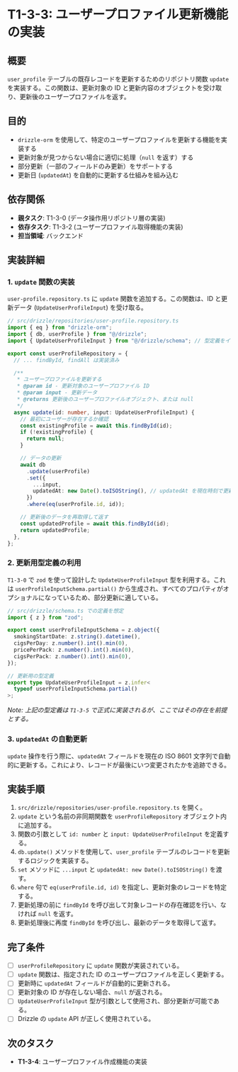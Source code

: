 # T1-3-3: ユーザープロファイル更新機能の実装

## 概要

`user_profile` テーブルの既存レコードを更新するためのリポジトリ関数 `update` を実装する。この関数は、更新対象の ID と更新内容のオブジェクトを受け取り、更新後のユーザープロファイルを返す。

## 目的

- `drizzle-orm` を使用して、特定のユーザープロファイルを更新する機能を実装する
- 更新対象が見つからない場合に適切に処理（`null` を返す）する
- 部分更新（一部のフィールドのみ更新）をサポートする
- 更新日 (`updatedAt`) を自動的に更新する仕組みを組み込む

## 依存関係

- **親タスク**: T1-3-0 (データ操作用リポジトリ層の実装)
- **依存タスク**: T1-3-2 (ユーザープロファイル取得機能の実装)
- **担当領域**: バックエンド

## 実装詳細

### 1. `update` 関数の実装

`user-profile.repository.ts` に `update` 関数を追加する。この関数は、ID と更新データ (`UpdateUserProfileInput`) を受け取る。

```typescript
// src/drizzle/repositories/user-profile.repository.ts
import { eq } from "drizzle-orm";
import { db, userProfile } from "@/drizzle";
import { UpdateUserProfileInput } from "@/drizzle/schema"; // 型定義をインポート

export const userProfileRepository = {
  // ... findById, findAll は実装済み

  /**
   * ユーザープロファイルを更新する
   * @param id - 更新対象のユーザープロファイル ID
   * @param input - 更新データ
   * @returns 更新後のユーザープロファイルオブジェクト、または null
   */
  async update(id: number, input: UpdateUserProfileInput) {
    // 最初にユーザーが存在するか確認
    const existingProfile = await this.findById(id);
    if (!existingProfile) {
      return null;
    }

    // データの更新
    await db
      .update(userProfile)
      .set({
        ...input,
        updatedAt: new Date().toISOString(), // updatedAt を現在時刻で更新
      })
      .where(eq(userProfile.id, id));

    // 更新後のデータを再取得して返す
    const updatedProfile = await this.findById(id);
    return updatedProfile;
  },
};
```

### 2. 更新用型定義の利用

`T1-3-0` で `zod` を使って設計した `UpdateUserProfileInput` 型を利用する。これは `userProfileInputSchema.partial()` から生成され、すべてのプロパティがオプショナルになっているため、部分更新に適している。

```typescript
// src/drizzle/schema.ts での定義を想定
import { z } from "zod";

export const userProfileInputSchema = z.object({
  smokingStartDate: z.string().datetime(),
  cigsPerDay: z.number().int().min(0),
  pricePerPack: z.number().int().min(0),
  cigsPerPack: z.number().int().min(0),
});

// 更新用の型定義
export type UpdateUserProfileInput = z.infer<
  typeof userProfileInputSchema.partial()
>;
```

_Note: 上記の型定義は `T1-3-5` で正式に実装されるが、ここではその存在を前提とする。_

### 3. `updatedAt` の自動更新

`update` 操作を行う際に、`updatedAt` フィールドを現在の ISO 8601 文字列で自動的に更新する。これにより、レコードが最後にいつ変更されたかを追跡できる。

## 実装手順

1. `src/drizzle/repositories/user-profile.repository.ts` を開く。
2. `update` という名前の非同期関数を `userProfileRepository` オブジェクト内に追加する。
3. 関数の引数として `id: number` と `input: UpdateUserProfileInput` を定義する。
4. `db.update()` メソッドを使用して、`user_profile` テーブルのレコードを更新するロジックを実装する。
5. `set` メソッドに `...input` と `updatedAt: new Date().toISOString()` を渡す。
6. `where` 句で `eq(userProfile.id, id)` を指定し、更新対象のレコードを特定する。
7. 更新処理の前に `findById` を呼び出して対象レコードの存在確認を行い、なければ `null` を返す。
8. 更新処理後に再度 `findById` を呼び出し、最新のデータを取得して返す。

## 完了条件

- [ ] `userProfileRepository` に `update` 関数が実装されている。
- [ ] `update` 関数は、指定された ID のユーザープロファイルを正しく更新する。
- [ ] 更新時に `updatedAt` フィールドが自動的に更新される。
- [ ] 更新対象の ID が存在しない場合、`null` が返される。
- [ ] `UpdateUserProfileInput` 型が引数として使用され、部分更新が可能である。
- [ ] Drizzle の `update` API が正しく使用されている。

## 次のタスク

- **T1-3-4**: ユーザープロファイル作成機能の実装
